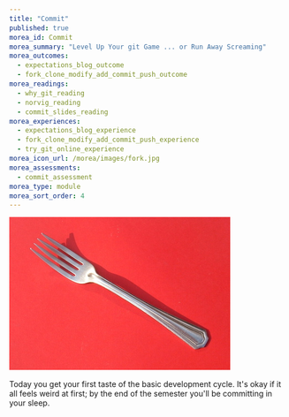 ```yaml
---
title: "Commit"
published: true
morea_id: Commit
morea_summary: "Level Up Your git Game ... or Run Away Screaming"
morea_outcomes:
  - expectations_blog_outcome
  - fork_clone_modify_add_commit_push_outcome
morea_readings:
  - why_git_reading
  - norvig_reading
  - commit_slides_reading
morea_experiences:
  - expectations_blog_experience
  - fork_clone_modify_add_commit_push_experience
  - try_git_online_experience
morea_icon_url: /morea/images/fork.jpg
morea_assessments:
  - commit_assessment
morea_type: module
morea_sort_order: 4
---
```

![](../../morea/images/fork.jpg)

Today you get your first taste of the basic development cycle. It's okay if it all feels weird at first; by the end of the semester you'll be committing in your sleep.
